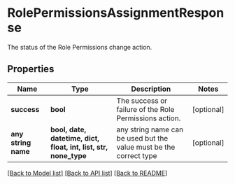 # RolePermissionsAssignmentResponse

The status of the Role Permissions change action.

## Properties
Name | Type | Description | Notes
------------ | ------------- | ------------- | -------------
**success** | **bool** | The success or failure of the Role Permissions action. | [optional] 
**any string name** | **bool, date, datetime, dict, float, int, list, str, none_type** | any string name can be used but the value must be the correct type | [optional]

[[Back to Model list]](../README.md#documentation-for-models) [[Back to API list]](../README.md#documentation-for-api-endpoints) [[Back to README]](../README.md)



